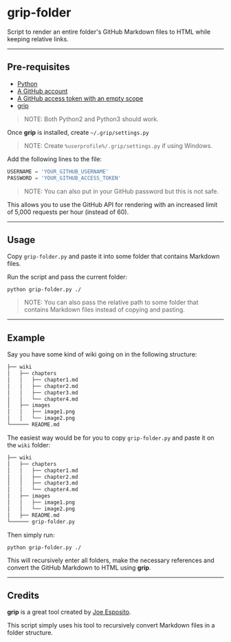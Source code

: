 # grip-folder
Script to render an entire folder's GitHub Markdown files to HTML while keeping relative links.

---

## Pre-requisites

- [Python](https://python.org/)
- [A GitHub account](https://github.com/join)
- [A GitHub access token with an empty scope](https://github.com/settings/tokens/new?scopes=)
- [grip](https://github.com/joeyespo/grip)
> NOTE: Both Python2 and Python3 should work.

Once **grip** is installed, create `~/.grip/settings.py`
> NOTE: Create `%userprofile%/.grip/settings.py` if using Windows.

Add the following lines to the file:
```python
USERNAME = 'YOUR_GITHUB_USERNAME'
PASSWORD = 'YOUR_GITHUB_ACCESS_TOKEN'
```
> NOTE: You can also put in your GitHub password but this is not safe.

This allows you to use the GitHub API for rendering with an increased limit of 5,000 requests per hour (instead of 60).

---

## Usage
Copy `grip-folder.py` and paste it into some folder that contains Markdown files.

Run the script and pass the current folder:
```
python grip-folder.py ./
```
> NOTE: You can also pass the relative path to some folder that contains Markdown files instead of copying and pasting.

---

## Example
Say you have some kind of wiki going on in the following structure:

```bash
├── wiki
│   ├── chapters
│   │   ├── chapter1.md
│   │   ├── chapter2.md
│   │   ├── chapter3.md
│   │   └── chapter4.md
│   ├── images
│   │   ├── image1.png
│   │   └── image2.png
└────── README.md
```

The easiest way would be for you to copy `grip-folder.py` and paste it on the `wiki` folder:

```bash
├── wiki
│   ├── chapters
│   │   ├── chapter1.md
│   │   ├── chapter2.md
│   │   ├── chapter3.md
│   │   └── chapter4.md
│   ├── images
│   │   ├── image1.png
│   │   └── image2.png
│   ├── README.md
└────── grip-folder.py
```

Then simply run:
```
python grip-folder.py ./
```

This will recursively enter all folders, make the necessary references and convert the GitHub Markdown to HTML using **grip**.

---

## Credits
**grip** is a great tool created by [Joe Esposito](https://github.com/joeyespo).

This script simply uses his tool to recursively convert Markdown files in a folder structure.
